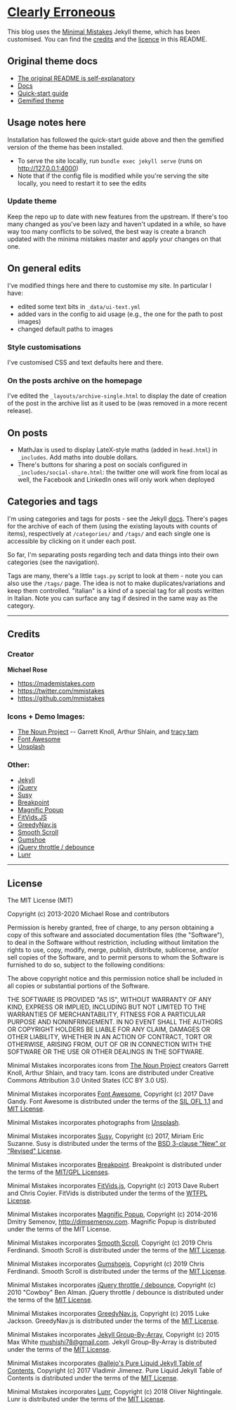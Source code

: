 # [Clearly Erroneous](https://martinapugliese.github.io)

This blog uses the [Minimal Mistakes](https://github.com/mmistakes/minimal-mistakes) Jekyll theme, which has been customised. You can find the [credits](#credits) and the [licence](#licence) in this README.

## Original theme docs

* [The original README is self-explanatory](https://github.com/mmistakes/minimal-mistakes)
* [Docs](https://mmistakes.github.io/minimal-mistakes/)
* [Quick-start guide](https://mmistakes.github.io/minimal-mistakes/docs/quick-start-guide/)
* [Gemified theme](https://mmistakes.github.io/minimal-mistakes/jekyll/gemified-theme-beta/)

## Usage notes here

Installation has followed the quick-start guide above and then the gemified version of the theme has been installed.

* To serve the site locally, run `bundle exec jekyll serve` (runs on http://127.0.0.1:4000)
* Note that if the config file is modified while you're serving the site locally, you need to restart it to see the edits

### Update theme

Keep the repo up to date with new features from the upstream. If there's too many changed as you've been lazy and haven't updated in a while, so have way too many conflicts to be solved, the best way is create a branch updated with the minima mistakes master and apply your changes on that one.


## On general edits

I've modified things here and there to customise my site. In particular I have:
* edited some text bits in `_data/ui-text.yml`
* added vars in the config to aid usage (e.g., the one for the path to post images)
* changed default paths to images

### Style customisations

I've customised CSS and text defaults here and there.

### On the posts archive on the homepage

I've edited the `_layouts/archive-single.html` to display the date of creation of the post in the archive list as it used to be (was removed in a more recent release).

## On posts

* MathJax is used to display LateX-style maths (added in `head.html`) in `_includes`. Add maths into double dollars.
* There's buttons for sharing a post on socials configured in `_includes/social-share.html`: the twitter one will work fine from local as well, the Facebook and LinkedIn ones will only work when deployed

## Categories and tags

I'm using categories and tags for posts - see the Jekyll [docs](https://jekyllrb.com/docs/posts/#categories-and-tags). There's pages for the archive of each of them (using the existing layouts with counts of items), respectively at `/categories/` and `/tags/` and each single one is accessible by clicking on it under each post.

So far, I'm separating posts regarding tech and data things into their own categories (see the navigation).

Tags are many, there's a little `tags.py` script to look at them - note you can also use the `/tags/` page. The idea is not to make duplicates/variations and keep them controlled. "italian" is a kind of a special tag for all posts written in Italian. Note you can surface any tag if desired in the same way as the category.


---

## Credits

### Creator

**Michael Rose**

- <https://mademistakes.com>
- <https://twitter.com/mmistakes>
- <https://github.com/mmistakes>

### Icons + Demo Images:

- [The Noun Project](https://thenounproject.com) -- Garrett Knoll, Arthur Shlain, and [tracy tam](https://thenounproject.com/tracytam)
- [Font Awesome](http://fontawesome.io/)
- [Unsplash](https://unsplash.com/)

### Other:

- [Jekyll](http://jekyllrb.com/)
- [jQuery](http://jquery.com/)
- [Susy](http://susy.oddbird.net/)
- [Breakpoint](http://breakpoint-sass.com/)
- [Magnific Popup](http://dimsemenov.com/plugins/magnific-popup/)
- [FitVids.JS](http://fitvidsjs.com/)
- [GreedyNav.js](https://github.com/lukejacksonn/GreedyNav)
- [Smooth Scroll](https://github.com/cferdinandi/smooth-scroll)
- [Gumshoe](https://github.com/cferdinandi/gumshoe)
- [jQuery throttle / debounce](http://benalman.com/projects/jquery-throttle-debounce-plugin/)
- [Lunr](http://lunrjs.com)

---

## License

The MIT License (MIT)

Copyright (c) 2013-2020 Michael Rose and contributors

Permission is hereby granted, free of charge, to any person obtaining a copy
of this software and associated documentation files (the "Software"), to deal
in the Software without restriction, including without limitation the rights
to use, copy, modify, merge, publish, distribute, sublicense, and/or sell
copies of the Software, and to permit persons to whom the Software is
furnished to do so, subject to the following conditions:

The above copyright notice and this permission notice shall be included in all
copies or substantial portions of the Software.

THE SOFTWARE IS PROVIDED "AS IS", WITHOUT WARRANTY OF ANY KIND, EXPRESS OR
IMPLIED, INCLUDING BUT NOT LIMITED TO THE WARRANTIES OF MERCHANTABILITY,
FITNESS FOR A PARTICULAR PURPOSE AND NONINFRINGEMENT. IN NO EVENT SHALL THE
AUTHORS OR COPYRIGHT HOLDERS BE LIABLE FOR ANY CLAIM, DAMAGES OR OTHER
LIABILITY, WHETHER IN AN ACTION OF CONTRACT, TORT OR OTHERWISE, ARISING FROM,
OUT OF OR IN CONNECTION WITH THE SOFTWARE OR THE USE OR OTHER DEALINGS IN THE
SOFTWARE.

Minimal Mistakes incorporates icons from [The Noun Project](https://thenounproject.com/)
creators Garrett Knoll, Arthur Shlain, and tracy tam.
Icons are distributed under Creative Commons Attribution 3.0 United States (CC BY 3.0 US).

Minimal Mistakes incorporates [Font Awesome](http://fontawesome.io/),
Copyright (c) 2017 Dave Gandy.
Font Awesome is distributed under the terms of the [SIL OFL 1.1](http://scripts.sil.org/OFL)
and [MIT License](http://opensource.org/licenses/MIT).

Minimal Mistakes incorporates photographs from [Unsplash](https://unsplash.com).

Minimal Mistakes incorporates [Susy](http://susy.oddbird.net/),
Copyright (c) 2017, Miriam Eric Suzanne.
Susy is distributed under the terms of the [BSD 3-clause "New" or "Revised" License](https://opensource.org/licenses/BSD-3-Clause).

Minimal Mistakes incorporates [Breakpoint](http://breakpoint-sass.com/).
Breakpoint is distributed under the terms of the [MIT/GPL Licenses](http://opensource.org/licenses/MIT).

Minimal Mistakes incorporates [FitVids.js](https://github.com/davatron5000/FitVids.js/),
Copyright (c) 2013 Dave Rubert and Chris Coyier.
FitVids is distributed under the terms of the [WTFPL License](http://sam.zoy.org/wtfpl/).

Minimal Mistakes incorporates [Magnific Popup](http://dimsemenov.com/plugins/magnific-popup/),
Copyright (c) 2014-2016 Dmitry Semenov, http://dimsemenov.com.
Magnific Popup is distributed under the terms of the MIT License.

Minimal Mistakes incorporates [Smooth Scroll](http://github.com/cferdinandi/smooth-scroll),
Copyright (c) 2019 Chris Ferdinandi.
Smooth Scroll is distributed under the terms of the [MIT License](http://opensource.org/licenses/MIT).

Minimal Mistakes incorporates [Gumshoejs](http://github.com/cferdinandi/gumshoe),
Copyright (c) 2019 Chris Ferdinandi.
Smooth Scroll is distributed under the terms of the [MIT License](http://opensource.org/licenses/MIT).

Minimal Mistakes incorporates [jQuery throttle / debounce](http://benalman.com/projects/jquery-throttle-debounce-plugin/),
Copyright (c) 2010 "Cowboy" Ben Alman.
jQuery throttle / debounce is distributed under the terms of the [MIT License](http://opensource.org/licenses/MIT).

Minimal Mistakes incorporates [GreedyNav.js](https://github.com/lukejacksonn/GreedyNav),
Copyright (c) 2015 Luke Jackson.
GreedyNav.js is distributed under the terms of the [MIT License](http://opensource.org/licenses/MIT).

Minimal Mistakes incorporates [Jekyll Group-By-Array](https://github.com/mushishi78/jekyll-group-by-array),
Copyright (c) 2015 Max White <mushishi78@gmail.com>.
Jekyll Group-By-Array is distributed under the terms of the [MIT License](http://opensource.org/licenses/MIT).

Minimal Mistakes incorporates [@allejo's Pure Liquid Jekyll Table of Contents](https://allejo.io/blog/a-jekyll-toc-in-liquid-only/),
Copyright (c) 2017 Vladimir Jimenez.
Pure Liquid Jekyll Table of Contents is distributed under the terms of the [MIT License](http://opensource.org/licenses/MIT).

Minimal Mistakes incorporates [Lunr](http://lunrjs.com),
Copyright (c) 2018 Oliver Nightingale.
Lunr is distributed under the terms of the [MIT License](http://opensource.org/licenses/MIT).
